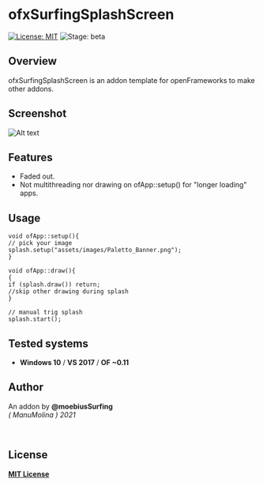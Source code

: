 # ofxSurfingSplashScreen
[![License: MIT](https://img.shields.io/badge/License-MIT-yellow.svg)](https://opensource.org/licenses/MIT)
![Stage: beta](https://img.shields.io/badge/-alpha-red)

## Overview
ofxSurfingSplashScreen is an addon template for openFrameworks to make other addons.

## Screenshot
![Alt text](/Capture1.PNG?raw=true "moebiusSurfing")

## Features
- Faded out.
- Not multithreading nor drawing on ofApp::setup() for "longer loading" apps.

## Usage

```		
void ofApp::setup(){
// pick your image
splash.setup("assets/images/Paletto_Banner.png");
}

void ofApp::draw(){
{
if (splash.draw()) return;
//skip other drawing during splash
}

// manual trig splash
splash.start();
```

## Tested systems
* **Windows 10** / **VS 2017** / **OF ~0.11**

## Author
An addon by **@moebiusSurfing**  
*( ManuMolina ) 2021*  

<br/>

## License
[**MIT License**](https://github.com/LICENSE)